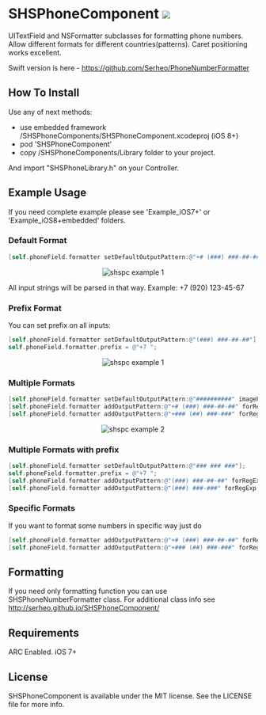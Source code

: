 SHSPhoneComponent <a href="https://travis-ci.org/Serheo/SHSPhoneComponent"><img src="https://travis-ci.org/Serheo/SHSPhoneComponent.png"/></a>
=================

UITextField and NSFormatter subclasses for formatting phone numbers. Allow different formats for different countries(patterns).
Caret positioning works excellent.

Swift version is here - https://github.com/Serheo/PhoneNumberFormatter
## How To Install
Use any of next methods:
- use embedded framework /SHSPhoneComponents/SHSPhoneComponent.xcodeproj (iOS 8+)
- pod 'SHSPhoneComponent' 
- copy /SHSPhoneComponents/Library folder to your project.

And import "SHSPhoneLibrary.h" on your Controller.

## Example Usage
If you need complete example please see 'Example_iOS7+' or 'Example_iOS8+embedded' folders.

### Default Format
``` objective-c
[self.phoneField.formatter setDefaultOutputPattern:@"+# (###) ###-##-##"];
```
<p align="center">
  <img src="http://serheo.github.io/SHSPhoneComponent/readme/r1.jpg" alt="shspc example 1"/>
</p>
All input strings will be parsed in that way. 
Example: +7 (920) 123-45-67

### Prefix Format
You can set prefix on all inputs:
``` objective-c
[self.phoneField.formatter setDefaultOutputPattern:@"(###) ###-##-##"];
self.phoneField.formatter.prefix = @"+7 ";
```
<p align="center">
  <img src="http://serheo.github.io/SHSPhoneComponent/readme/r7.jpg" alt="shspc example 1"/>
</p>


### Multiple Formats

``` objective-c
[self.phoneField.formatter setDefaultOutputPattern:@"##########" imagePath:nil];
[self.phoneField.formatter addOutputPattern:@"+# (###) ###-##-##" forRegExp:@"^7[0-689]\\d*$" imagePath:@"flagRU"];
[self.phoneField.formatter addOutputPattern:@"+### (##) ###-###" forRegExp:@"^374\\d*$" imagePath:@"flagAM"];
```

<p align="center">
  <img src="http://serheo.github.io/SHSPhoneComponent/readme/r2.jpg" alt="shspc example 2"/>
</p>

### Multiple Formats with prefix

``` objective-c
[self.phoneField.formatter setDefaultOutputPattern:@"### ### ###"];
self.phoneField.formatter.prefix = @"+7 ";
[self.phoneField.formatter addOutputPattern:@"(###) ###-##-##" forRegExp:@"^1\\d*$" imagePath:@"SHSPhoneImage.bundle/flag_ru"];
[self.phoneField.formatter addOutputPattern:@"(###) ###-###" forRegExp:@"^2\\d*$" imagePath:@"SHSPhoneImage.bundle/flag_ua"];
```
  
### Specific Formats
If you want to format some numbers in specific way just do
``` objective-c
[self.phoneField.formatter addOutputPattern:@"+# (###) ###-##-##" forRegExp:@"^7[0-689]\\d*$" imagePath:@"flagRU"];
[self.phoneField.formatter addOutputPattern:@"+### (##) ###-###" forRegExp:@"^374\\d*$" imagePath:@"flagAM"];
```

## Formatting
If you need only formatting function you can use SHSPhoneNumberFormatter class. 
For additional class info see http://serheo.github.io/SHSPhoneComponent/

## Requirements
ARC Enabled.
iOS 7+

## License
SHSPhoneComponent is available under the MIT license. See the LICENSE file for more info.

